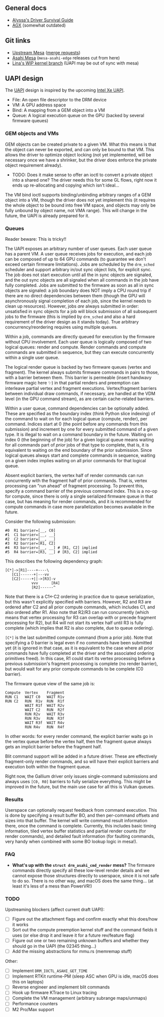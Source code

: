 ## General docs
* [Alyssa's Driver Survival Guide](https://rosenzweig.io/AlyssasDriverSurvivalGuide.txt)
* [AGX](../hw/soc/agx.md) (somewhat outdated)

## Git links
* [Upstream Mesa](https://gitlab.freedesktop.org/mesa/mesa) ([merge requests](https://gitlab.freedesktop.org/mesa/mesa/-/merge_requests?label_name%5B%5D=asahi))
* [Asahi Mesa](https://gitlab.freedesktop.org/asahi/mesa) (`mesa-asahi-edge` releases cut from here)
* [Lina's WIP kernel branch](https://github.com/AsahiLinux/linux/tree/gpu/rust-wip) (UAPI may be out of sync with mesa)

## UAPI design

The [UAPI](https://github.com/AsahiLinux/linux/blob/asahi-wip/include/uapi/drm/asahi_drm.h) design is inspired by the upcoming [Intel Xe UAPI](https://cgit.freedesktop.org/drm/drm-xe/tree/include/uapi/drm/xe_drm.h?h=drm-xe-next).

* File: An open file descriptor to the DRM device
* VM: A GPU address space
* Bind: A mapping from a GEM object into a VM
* Queue: A logical execution queue on the GPU (backed by several firmware queues)

### GEM objects and VMs

GEM objects can be created private to a given VM. What this means is that the object can never be exported, and can only be bound to that VM. This allows the driver to optimize object locking (not yet implemented, will be necessary once we have a shrinker, but the driver does enforce the private object requirement already).

* TODO: Does it make sense to offer an ioctl to convert a private object into a shared one? The driver needs this for some GL flows, right now it ends up re-allocating and copying which isn't ideal...

The VM bind ioctl supports binding/unbinding arbitrary ranges of a GEM object into a VM, though the driver does not yet implement this (it requires the whole object to be bound into free VM space, and objects may only be fully unbound by object name, not VMA range). This will change in the future, the UAPI is already prepared for it.

### Queues

Reader beware: This is tricky!!

The UAPI exposes an arbitrary number of user queues. Each user queue has a parent VM. A user queue receives jobs for execution, and each job can be composed of up to 64 GPU commands (to guarantee we don't exceed certain firmware limitations). Jobs are scheduled by the `drm_sched` scheduler and support arbitrary in/out sync object lists, for explicit sync. The job does not start execution until all the in sync objects are signaled, and the out sync objects are all signaled when all commands in the job have fully completed. Jobs are submitted to the firmware as soon as all in sync objects are signaled: a job boundary does NOT imply a CPU round trip if there are no direct dependencies between them (though the GPU will asynchronously signal completion of each job, since the kernel needs to clean up resources). However, jobs *are* always submitted in order: unsatisfied in sync objects for a job will block submission of all subsequent jobs to the firmware (this is implied by `drm_sched` and also a hard requirement of the driver design as it stands today). True arbitrary concurrency/reordering requires using multiple queues.

Within a job, commands are directly queued for execution by the firmware without CPU involvement. Each user queue is logically composed of two logical queues: render and compute. Render commands and compute commands are submitted in sequence, but they can execute concurrently within a single user queue.

The logical render queue is backed by two firmware queues (vertex and fragment). The kernel always submits firmware commands in pairs to those, with a barrier between them. This barrier is permeable (insert handwavy firmware magic here ✨) in that partial renders and preemption can interleave partial vertex and fragment executions. Vertex/fragment barriers between individual draw commands, if necessary, are handled at the VDM level (in the GPU command stream), as are certain cache-related barriers.

Within a user queue, command dependencies can be optionally added. These are specified as the boundary index (think Python slice indexing) of the command to wait on for each logical queue (compute, render), per command. Indices start at 0 (the point before any commands from this submission) and increment by one for every submitted command of a given type. It is illegal to wait on a command boundary in the future. Waiting on index 0 (the beginning of the job) for a given logical queue means waiting for all commands part of *prior* jobs of that type to complete, that is, it is equivalent to waiting on the end boundary of the prior submission. Since logical queues always start and complete commands in sequence, waiting on a given index implies waiting on all prior commands for that logical queue.

Absent explicit barriers, the vertex half of render commands can run concurrently with the fragment half of prior commands. That is, vertex processing can "run ahead" of fragment processing. To prevent this, specify a command barrier of the previous command index. This is a no-op for compute, since there is only a single serialized firmware queue in that case, but has meaning for render commands, and it is recommended for compute commands in case more parallelization becomes available in the future.

Consider the following submission:

```
#0  R1 barrier=[__, C0]
#1  C1 barrier=[__, __]
#2  C2 barrier=[__, __]
#3  R2 barrier=[R1, C2]
#4  R3 barrier=[__, __] # [R1, C2] implied
#5  R4 barrier=[R3, __] # [R3, C2] implied
```

This describes the following dependency graph:

```
[C*]->[R1]----+----\
   [C1]------+|---vv
   [C2]-----+||->[R3]-v
            vvv      [R4]
            [R2]------^
```
Note that there is a C1<-C2 ordering in practice due to queue serialization, but this wasn't explicitly specified with barriers. However, R2 and R3 are ordered after C2 and all prior compute commands, which includes C1, and also ordered after R1. Also note that R2/R3 can run concurrently (which means that vertex processing for R3 can overlap with or precede fragment processing for R2), but R4 will not start its vertex half until R3 is fully complete (which implies that R2 is also complete, due to queue ordering).

`[C*]` is the last submitted compute command (from a prior job). Note that specifying a 0 barrier is legal even if no commands have been submitted yet (it is ignored in that case, as it is equivalent to the case where all prior commands have fully completed at the driver and the associated ordering primitives freed). In this case, R1 could start its vertex processing before a previous submission's fragment processing is complete (no render barrier), but would wait for any prior compute commands to be complete (C0 barrier).

The firmware queue view of the same job is:
```
Compute  Vertex    Fragment
RUN C1   WAIT C0   WAIT R1v
RUN C2   RUN  R1v  RUN  R1f
         WAIT R1f  WAIT R2v
         WAIT C2   RUN  R2f
         RUN R2v   WAIT R3v
         RUN R3v   RUN  R3f
         WAIT R3f  WAIT R4v
         RUN R4v   RUN  R4f
```

In other words: for every render command, the explicit barrier waits go in the vertex queue before the vertex half, then the fragment queue always gets an implicit barrier before the fragment half.

Blit command support will be added in a future driver. These are effectively fragment-only render commands, and so will have their explicit barriers and execution both within the fragment queue.

Right now, the Gallium driver only issues single-command submissions and always uses `[C0, R0]` barriers to fully serialize everything. This might be improved in the future, but the main use case for all this is Vulkan queues.

### Results

Userspace can optionally request feedback from command execution. This is done by specifying a result buffer BO, and then per-command offsets and sizes into that buffer. The kernel will write command result information there, once the command is complete. Currently, this includes basic timing information, tiled vertex buffer statistics and partial render counts (for render commands), and detailed fault information (for faulting commands, very handy when combined with some BO lookup logic in mesa!).

### FAQ

* **What's up with the `struct drm_asahi_cmd_render` mess?**
  The firmware commands directly specify all these low-level render details and we cannot expose those structures directly to userspace, since it is not safe to do so. There is no other way, and macOS does the same thing... (at least it's less of a mess than PowerVR!)

### TODO

Upstreaming blockers (affect current draft UAPI):

* [ ] Figure out the attachment flags and confirm exactly what this does/how it works
* [ ] Sort out the compute preemption kernel stuff and the command fields it uses (or else drop it and leave it for a future rev/feature flag)
* [ ] Figure out one or two remaining unknown buffers and whether they should go in the UAPI (the 02345 thing...)
* [ ] Add the missing abstractions for mmu.rs (memremap stuff)

Other:

* [ ] Implement `DRM_IOCTL_ASAHI_GET_TIME`
* [ ] Implement RTKit runtime-PM (sleep ASC when GPU is idle, macOS does this on laptops)
* [ ] Reverse engineer and implement blit commands
* [ ] Hook up firmware KTrace to Linux tracing
* [ ] Complete the VM management (arbitrary subrange maps/unmaps)
* [ ] Performance counters
* [ ] M2 Pro/Max support
